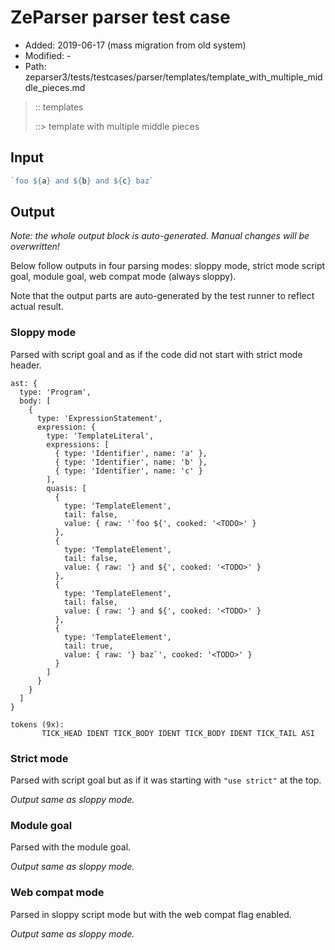 # ZeParser parser test case

- Added: 2019-06-17 (mass migration from old system)
- Modified: -
- Path: zeparser3/tests/testcases/parser/templates/template_with_multiple_middle_pieces.md

> :: templates
>
> ::> template with multiple middle pieces

## Input

`````js
`foo ${a} and ${b} and ${c} baz`
`````

## Output

_Note: the whole output block is auto-generated. Manual changes will be overwritten!_

Below follow outputs in four parsing modes: sloppy mode, strict mode script goal, module goal, web compat mode (always sloppy).

Note that the output parts are auto-generated by the test runner to reflect actual result.

### Sloppy mode

Parsed with script goal and as if the code did not start with strict mode header.

`````
ast: {
  type: 'Program',
  body: [
    {
      type: 'ExpressionStatement',
      expression: {
        type: 'TemplateLiteral',
        expressions: [
          { type: 'Identifier', name: 'a' },
          { type: 'Identifier', name: 'b' },
          { type: 'Identifier', name: 'c' }
        ],
        quasis: [
          {
            type: 'TemplateElement',
            tail: false,
            value: { raw: '`foo ${', cooked: '<TODO>' }
          },
          {
            type: 'TemplateElement',
            tail: false,
            value: { raw: '} and ${', cooked: '<TODO>' }
          },
          {
            type: 'TemplateElement',
            tail: false,
            value: { raw: '} and ${', cooked: '<TODO>' }
          },
          {
            type: 'TemplateElement',
            tail: true,
            value: { raw: '} baz`', cooked: '<TODO>' }
          }
        ]
      }
    }
  ]
}

tokens (9x):
       TICK_HEAD IDENT TICK_BODY IDENT TICK_BODY IDENT TICK_TAIL ASI
`````

### Strict mode

Parsed with script goal but as if it was starting with `"use strict"` at the top.

_Output same as sloppy mode._

### Module goal

Parsed with the module goal.

_Output same as sloppy mode._

### Web compat mode

Parsed in sloppy script mode but with the web compat flag enabled.

_Output same as sloppy mode._
